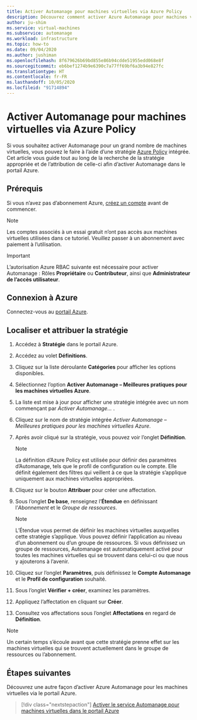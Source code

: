 ```yaml
---
title: Activer Automanage pour machines virtuelles via Azure Policy
description: Découvrez comment activer Azure Automanage pour machines virtuelles via une stratégie Azure Policy intégrée dans le portail Azure.
author: ju-shim
ms.service: virtual-machines
ms.subservice: automanage
ms.workload: infrastructure
ms.topic: how-to
ms.date: 09/04/2020
ms.author: jushiman
ms.openlocfilehash: 8f679626b69bd855e86b94cdde51955edd068e8f
ms.sourcegitcommit: eb6bef1274b9e6390c7a77ff69bf6a3b94e827fc
ms.translationtype: HT
ms.contentlocale: fr-FR
ms.lasthandoff: 10/05/2020
ms.locfileid: "91714894"
---
```

# <a name="enable-automanage-for-virtual-machines-through-azure-policy"></a>Activer Automanage pour machines virtuelles via Azure Policy

Si vous souhaitez activer Automanage pour un grand nombre de machines virtuelles, vous pouvez le faire à l’aide d’une stratégie [Azure Policy](..\governance\azure-management.md) intégrée. Cet article vous guide tout au long de la recherche de la stratégie appropriée et de l’attribution de celle-ci afin d’activer Automanage dans le portail Azure.


## <a name="prerequisites"></a>Prérequis

Si vous n’avez pas d’abonnement Azure, [créez un compte](https://azure.microsoft.com/pricing/purchase-options/pay-as-you-go/) avant de commencer.

> [!NOTE]
> Les comptes associés à un essai gratuit n’ont pas accès aux machines virtuelles utilisées dans ce tutoriel. Veuillez passer à un abonnement avec paiement à l’utilisation.

> [!IMPORTANT]
> L’autorisation Azure RBAC suivante est nécessaire pour activer Automanage : Rôles **Propriétaire** ou **Contributeur**, ainsi que **Administrateur de l’accès utilisateur**.


## <a name="sign-in-to-azure"></a>Connexion à Azure

Connectez-vous au [portail Azure](https://portal.azure.com/).


## <a name="locate-and-assign-the-policy"></a>Localiser et attribuer la stratégie

1. Accédez à **Stratégie** dans le portail Azure.
1. Accédez au volet **Définitions**.
1. Cliquez sur la liste déroulante **Catégories** pour afficher les options disponibles.
1. Sélectionnez l’option **Activer Automanage – Meilleures pratiques pour les machines virtuelles Azure**.
1. La liste est mise à jour pour afficher une stratégie intégrée avec un nom commençant par *Activer Automanage...* .
1. Cliquez sur le nom de stratégie intégrée *Activer Automanage – Meilleures pratiques pour les machines virtuelles Azure*.
1. Après avoir cliqué sur la stratégie, vous pouvez voir l’onglet **Définition**.

    > [!NOTE]
    > La définition d’Azure Policy est utilisée pour définir des paramètres d’Automanage, tels que le profil de configuration ou le compte. Elle définit également des filtres qui veillent à ce que la stratégie s’applique uniquement aux machines virtuelles appropriées.

1. Cliquez sur le bouton **Attribuer** pour créer une affectation.
1. Sous l’onglet **De base**, renseignez l’**Étendue** en définissant l’*Abonnement* et le *Groupe de ressources*.

    > [!NOTE]
    > L’Étendue vous permet de définir les machines virtuelles auxquelles cette stratégie s’applique. Vous pouvez définir l’application au niveau d’un abonnement ou d’un groupe de ressources. Si vous définissez un groupe de ressources, Automanage est automatiquement activé pour toutes les machines virtuelles qui se trouvent dans celui-ci ou que nous y ajouterons à l’avenir. 

1. Cliquez sur l’onglet **Paramètres**, puis définissez le **Compte Automanage** et le **Profil de configuration** souhaité. 
1. Sous l’onglet **Vérifier + créer**, examinez les paramètres.
1. Appliquez l’affectation en cliquant sur **Créer**.
1. Consultez vos affectations sous l’onglet **Affectations** en regard de **Définition**.

> [!NOTE]
> Un certain temps s’écoule avant que cette stratégie prenne effet sur les machines virtuelles qui se trouvent actuellement dans le groupe de ressources ou l’abonnement.


## <a name="next-steps"></a>Étapes suivantes 

Découvrez une autre façon d’activer Azure Automanage pour les machines virtuelles via le portail Azure. 

> [!div class="nextstepaction"]
> [Activer le service Automanage pour machines virtuelles dans le portail Azure](quick-create-virtual-machines-portal.md)